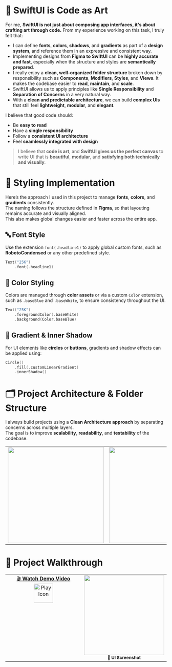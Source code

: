 # 🎨 SwiftUI is Code as Art

For me, **SwiftUI is not just about composing app interfaces, it's about crafting art through code.**
From my experience working on this task, I truly felt that:
- I can define **fonts**, **colors**, **shadows**, and **gradients** as part of a **design system**, and reference them in an expressive and consistent way.
- Implementing designs from **Figma to SwiftUI** can be **highly accurate and fast**, especially when the structure and styles are **semantically prepared**.
- I really enjoy a **clean, well-organized folder structure** broken down by responsibility such as **Components**, **Modifiers**, **Styles**, and **Views**. It makes the codebase easier to **read**, **maintain**, and **scale**.
- SwiftUI allows us to apply principles like **Single Responsibility** and **Separation of Concerns** in a very natural way.
- With a **clean and predictable architecture**, we can build **complex UIs** that still feel **lightweight**, **modular**, and **elegant**.


I believe that good code should:
- Be **easy to read**
- Have a **single responsibility**
- Follow a **consistent UI architecture**
- Feel **seamlessly integrated with design**

> I believe that **code is art**, and **SwiftUI gives us the perfect canvas** to write UI that is **beautiful**, **modular**, and **satisfying both technically and visually**.



# 🎨 Styling Implementation
Here’s the approach I used in this project to manage **fonts**, **colors**, and **gradients** consistently.  
The naming follows the structure defined in **Figma**, so that layouting remains accurate and visually aligned.  
This also makes global changes easier and faster across the entire app.

## 🔤 Font Style
Use the extension `font(.headline1)` to apply global custom fonts, such as **RobotoCondensed** or any other predefined style.
```swift
Text("25K")
    .font(.headline1)
```

## 🎨 Color Styling
Colors are managed through **color assets** or via a custom `Color` extension, such as `.baseBlue` and `.baseWhite`, to ensure consistency throughout the UI.
```swift
Text("25K")
    .foregroundColor(.baseWhite)
    .background(Color.baseBlue)
```

## 🌈 Gradient & Inner Shadow
For UI elements like **circles** or **buttons**, gradients and shadow effects can be applied using:
```swift
Circle()
    .fill(.customLinearGradient)
    .innerShadow()
```

# 🗂️ Project Architecture & Folder Structure
I always build projects using a **Clean Architecture approach** by separating concerns across multiple layers.  
The goal is to improve **scalability**, **readability**, and **testability** of the codebase.

<table>
  <tr>
    <td valign="top">
      <img src="https://github.com/user-attachments/assets/03ad791e-65e1-491f-bcc4-90486c4c83bf" width="300"/>
    </td>
    <td valign="top">
      <img src="https://github.com/user-attachments/assets/ebe793c3-4a26-486f-bb42-d0ff92fedb5d" width="300"/>
    </td>
  </tr>
</table>

# 🎥 Project Walkthrough
<table>
  <tr>
    <td valign="top" align="center" width="50%">
      <a href="https://drive.google.com/file/d/12HJtKOLvQIVMpaZxT-m5XVhByqmSQD3h/view?usp=sharing" target="_blank">
        🎬 <b>Watch Demo Video</b><br/>
        <img src="https://img.icons8.com/ios-filled/100/000000/youtube-play.png" width="60" alt="Play Icon"/>
      </a>
    </td>
    <td valign="top" align="center" width="50%">
      <img src="https://github.com/user-attachments/assets/2a0bc385-04e1-4079-a16f-dce68e8f17ee" width="250"/><br/>
      <sub><b>📱 UI Screenshot</b></sub>
    </td>
  </tr>
</table>
